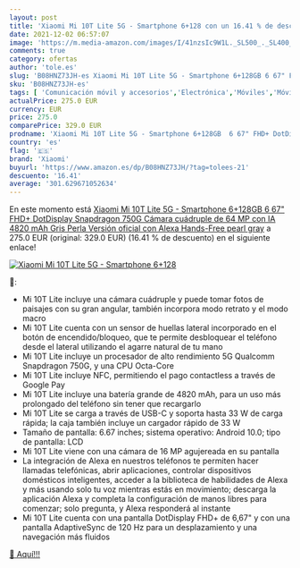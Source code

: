```yaml
---
layout: post
title: 'Xiaomi Mi 10T Lite 5G - Smartphone 6+128 con un 16.41 % de descuento'
date: 2021-12-02 06:57:07
image: 'https://m.media-amazon.com/images/I/41nzsIc9W1L._SL500_._SL400_.jpg'
comments: true
category: ofertas
author: 'tole.es'
slug: 'B08HNZ73JH-es Xiaomi Mi 10T Lite 5G - Smartphone 6+128GB 6 67" FHD+...'
sku: 'B08HNZ73JH-es'
tags: [ 'Comunicación móvil y accesorios','Electrónica','Móviles','Móviles y smartphones libres','alexa','xiaomi', ]
actualPrice: 275.0 EUR
currency: EUR
price: 275.0
comparePrice: 329.0 EUR
prodname: 'Xiaomi Mi 10T Lite 5G - Smartphone 6+128GB  6 67" FHD+ DotDisplay  Snapdragon 750G  Cámara cuádruple de 64 MP con IA  4820 mAh  Gris Perla  Versión oficial  con Alexa Hands-Free  pearl gray'
country: 'es'
flag: '🇪🇸'
brand: 'Xiaomi'
buyurl: 'https://www.amazon.es/dp/B08HNZ73JH/?tag=tolees-21'
descuento: '16.41'
average: '301.629671052634'
---
```


En este momento está [Xiaomi Mi 10T Lite 5G - Smartphone 6+128GB  6 67" FHD+ DotDisplay  Snapdragon 750G  Cámara cuádruple de 64 MP con IA  4820 mAh  Gris Perla  Versión oficial  con Alexa Hands-Free  pearl gray](https://www.amazon.es/dp/B08HNZ73JH/?tag=tolees-21) a 275.0 EUR (original: 329.0 EUR) (16.41 %  de descuento) en el siguiente enlace!

[![Xiaomi Mi 10T Lite 5G - Smartphone 6+128](https://m.media-amazon.com/images/I/41nzsIc9W1L._SL500_._SL400_.jpg)](https://www.amazon.es/dp/B08HNZ73JH/?tag=tolees-21)

🔎:

- Mi 10T Lite incluye una cámara cuádruple y puede tomar fotos de paisajes con su gran angular, también incorpora modo retrato y el modo macro
- Mi 10T Lite cuenta con un sensor de huellas lateral incorporado en el botón de encendido/bloqueo, que te permite desbloquear el teléfono desde el lateral utilizando el agarre natural de tu mano
- Mi 10T Lite incluye un procesador de alto rendimiento 5G Qualcomm Snapdragon 750G, y una CPU Octa-Core
- Mi 10T Lite incluye NFC, permitiendo el pago contactless a través de Google Pay
- Mi 10T Lite incluye una batería grande de 4820 mAh, para un uso más prolongado del teléfono sin tener que recargarlo
- Mi 10T Lite se carga a través de USB-C y soporta hasta 33 W de carga rápida; la caja también incluye un cargador rápido de 33 W
- Tamaño de pantalla: 6.67 inches; sistema operativo: Android 10.0; tipo de pantalla: LCD
- Mi 10T Lite viene con una cámara de 16 MP agujereada en su pantalla
- La integración de Alexa en nuestros teléfonos te permiten hacer llamadas telefónicas, abrir aplicaciones, controlar dispositivos domésticos inteligentes, acceder a la biblioteca de habilidades de Alexa y más usando solo tu voz mientras estás en movimiento; descarga la aplicación Alexa y completa la configuración de manos libres para comenzar; solo pregunta, y Alexa responderá al instante
- Mi 10T Lite cuenta con una pantalla DotDisplay FHD+ de 6,67" y con una pantalla AdaptiveSync de 120 Hz para un desplazamiento y una navegación más fluidos

[🛒 Aquí!!!](https://www.amazon.es/dp/B08HNZ73JH/?tag=tolees-21)
